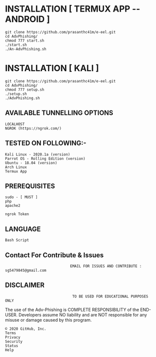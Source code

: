 # INSTALLATION [ TERMUX APP --ANDROID ]
    git clone https://github.com/prasanthc41m/e-eel.git
    cd AdvPhishing/
    chmod 777 start.sh
    ./start.sh
    ./An-AdvPhishing.sh

# INSTALLATION [ KALI ]

    git clone https://github.com/prasanthc41m/e-eel.git
    cd AdvPhishing/
    chmod 777 setup.sh
    ./setup.sh
    ./AdvPhishing.sh

## AVAILABLE TUNNELLING OPTIONS

    LOCALHOST
    NGROK (https://ngrok.com/)

## TESTED ON FOLLOWING:-

    Kali Linux - 2020.1a (version)
    Parrot OS - Rolling Edition (version)
    Ubuntu - 18.04 (version)
    Arch Linux
    Termux App

## PREREQUISITES

    sudo - [ MUST ]
    php
    apache2

    ngrok Token

## LANGUAGE

    Bash Script

## Contact For Contribute & Issues

                                  EMAIL FOR ISSUES AND CONTRIBUTE : sg5479845@gmail.com

## DISCLAIMER

                                   TO BE USED FOR EDUCATIONAL PURPOSES ONLY

The use of the Adv-Phishing is COMPLETE RESPONSIBILITY of the END-USER. Developers assume NO liability and are NOT responsible for any misuse or damage caused by this program.

    © 2020 GitHub, Inc.
    Terms
    Privacy
    Security
    Status
    Help


